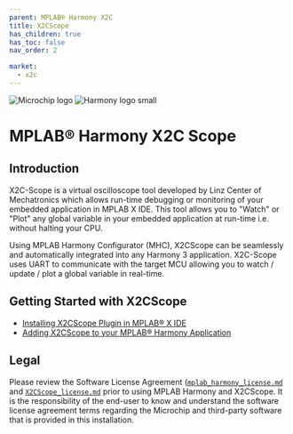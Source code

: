 ```yaml
---
parent: MPLAB® Harmony X2C
title: X2CScope
has_children: true
has_toc: false
nav_order: 2

market:
  - x2c
---
```

![Microchip logo](https://raw.githubusercontent.com/wiki/Microchip-MPLAB-Harmony/Microchip-MPLAB-Harmony.github.io/images/microchip_logo.png)
![Harmony logo small](https://raw.githubusercontent.com/wiki/Microchip-MPLAB-Harmony/Microchip-MPLAB-Harmony.github.io/images/microchip_mplab_harmony_logo_small.png)


# MPLAB® Harmony X2C Scope

## Introduction
X2C-Scope is a virtual oscilloscope tool developed by Linz Center of Mechatronics which allows run-time debugging or monitoring of your embedded application in MPLAB X IDE. This tool allows you to "Watch" or "Plot" any global variable in your embedded application at run-time i.e. without halting your CPU.

Using MPLAB Harmony Configurator (MHC), X2CScope can be seamlessly and automatically integrated into any Harmony 3 application. X2C-Scope uses UART to communicate with the target MCU allowing you to watch / update / plot a global variable in real-time.

## Getting Started with X2CScope
- [Installing X2CScope Plugin in MPLAB® X IDE](readme_installing_x2cScope.md)
- [Adding X2CScope to your MPLAB® Harmony Application](readme_add_x2cScope_to_your_application.md)



## Legal
Please review the Software License Agreement ([`mplab_harmony_license.md`](../../mplab_harmony_license.md) and [`X2CScope_license.md`](../../x2c_scope_license.md) prior to using MPLAB Harmony and X2CScope. It is the responsibility of the end-user to know and understand the software license agreement terms regarding the Microchip and third-party software that is provided in this installation.
